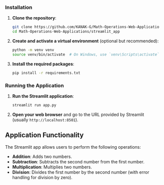 ### Installation

1. **Clone the repository**:

    ```sh
    git clone https://github.com/KANAK-G/Math-Operations-Web-Applications.git
    cd Math-Operations-Web-Applications/streamlit_app
    ```

2. **Create and activate a virtual environment** (optional but recommended):

    ```sh
    python -m venv venv
    source venv/bin/activate  # On Windows, use `venv\Scripts\activate`
    ```

3. **Install the required packages**:

    ```sh
    pip install -r requirements.txt
    ```

### Running the Application

1. **Run the Streamlit application**:

    ```sh
    streamlit run app.py
    ```

2. **Open your web browser** and go to the URL provided by Streamlit (usually `http://localhost:8501`).

## Application Functionality

The Streamlit app allows users to perform the following operations:

- **Addition**: Adds two numbers.
- **Subtraction**: Subtracts the second number from the first number.
- **Multiplication**: Multiplies two numbers.
- **Division**: Divides the first number by the second number (with error handling for division by zero).

